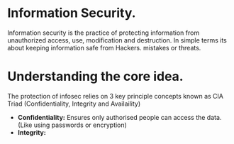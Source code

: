 # Information Security.
Information security is the practice of protecting information from unauthorized access, use, modification and destruction. In simple terms its about keeping information safe from Hackers. mistakes or threats.

# Understanding the core idea.
The protection of infosec relies on 3 key principle concepts known as CIA Triad (Confidentiality, Integrity and Availaility)
<ul>
  <li><strong>Confidentiality:</strong> Ensures only authorised people can access the data. (Like using passwords or encryption)</li>
  <li><strong>Integrity:</strong> </li>
</ul>
